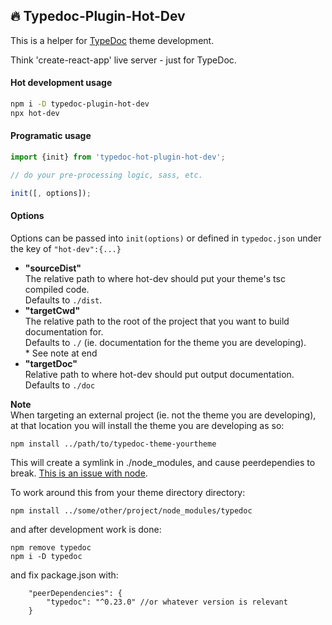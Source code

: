 ## :fire: Typedoc-Plugin-Hot-Dev
This is a helper for [TypeDoc](https://typedoc.org/) theme development.  

Think 'create-react-app' live server - just for TypeDoc.



#### Hot development usage
```bash
npm i -D typedoc-plugin-hot-dev
npx hot-dev
```
#### Programatic usage
```ts
import {init} from 'typedoc-hot-plugin-hot-dev';

// do your pre-processing logic, sass, etc.

init([, options]);

```

#### Options
Options can be passed into `init(options)` or defined in `typedoc.json` under the key of `"hot-dev":{...}`

- **"sourceDist"**  
  The relative path to where hot-dev should put your theme's tsc compiled code.  
  Defaults to `./dist`.
- **"targetCwd"**  
  The relative path to the root of the project that you want to build documentation for.  
  Defaults to `./` (ie. documentation for the theme you are developing).  
  \* See note at end
- **"targetDoc"**  
  Relative path to where hot-dev should put output documentation.  
  Defaults to `./doc`

**Note**  
When targeting an external project (ie. not the theme you are developing), at that location you will install the theme you are developing as so:
```
npm install ../path/to/typedoc-theme-yourtheme
```

This will create a symlink in ./node_modules,  and cause peerdependies to break. [This is an issue with node](https://github.com/npm/npm/issues/5875).

To work around this from your theme directory directory:
```
npm install ../some/other/project/node_modules/typedoc
```

and after development work is done:
```
npm remove typedoc
npm i -D typedoc
```
and fix package.json with:
```jsonc
	"peerDependencies": {
		"typedoc": "^0.23.0" //or whatever version is relevant
	}
```